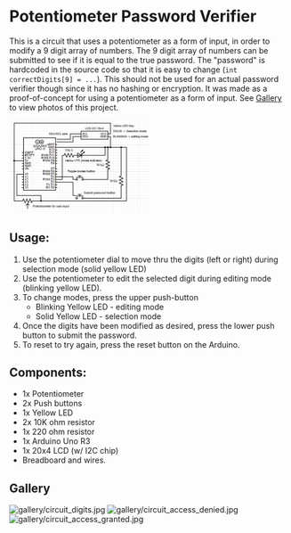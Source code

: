 # Potentiometer Password Verifier

This is a circuit that uses a potentiometer as a form of input, in order to modify a 9 digit array of numbers.
The 9 digit array of numbers can be submitted to see if it is equal to the true password. The "password" is hardcoded in the source code so that it is easy to change (`int correctDigits[9] = ...`). 
This should not be used for an actual password verifier though since it has no hashing or encryption. It was made as a proof-of-concept for using a potentiometer as a form of input. See [Gallery](#gallery) to view photos of this project.

<img src="gallery/circuit_diagram.png" alt="gallery/circuit_digits.jpg" width="50%" height="50%">

## Usage: 
1. Use the potentiometer dial to move thru the digits (left or right) during selection mode (solid yellow LED)
2. Use the potentiometer to edit the selected digit during editing mode (blinking yellow LED).
3. To change modes, press the upper push-button
   * Blinking Yellow LED - editing mode
   * Solid Yellow LED - selection mode
4. Once the digits have been modified as desired, press the lower push button to submit the password.
5. To reset to try again, press the reset button on the Arduino.

## Components:
* 1x Potentiometer
* 2x Push buttons
* 1x Yellow LED
* 2x 10K ohm resistor
* 1x 220 ohm resistor
* 1x Arduino Uno R3
* 1x 20x4 LCD (w/ I2C chip)
* Breadboard and wires.

## Gallery 
<img src="gallery/circuit_digits.jpg" alt="gallery/circuit_digits.jpg" width="50%" height="50%">
<img src="gallery/circuit_digits.jpg" alt="gallery/circuit_access_denied.jpg" width="50%" height="50%">
<img src="gallery/circuit_digits.jpg" alt="gallery/circuit_access_granted.jpg" width="50%" height="50%">
